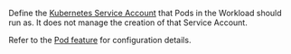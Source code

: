 Define the [Kubernetes Service Account](https://kubernetes.io/docs/tasks/configure-pod-container/configure-service-account/) that Pods in the Workload should run as. It does not manage the creation of that Service Account.

Refer to the [Pod feature](https://developer.humanitec.com/integration-and-extensions/workload-profiles/features/#humanitecpod) for configuration details.